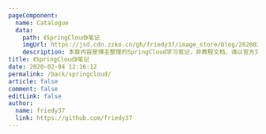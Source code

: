 ```yaml
---
pageComponent:
  name: Catalogue
  data:
    path: 《SpringCloud》笔记
    imgUrl: https://jsd.cdn.zzko.cn/gh/friedy37/image_store/blog/20200204143633.png
    description: 本章内容是博主整理的SpringCloud学习笔记，非教程文档，请以官方文档为准。
title: 《SpringCloud》笔记
date: 2020-02-04 12:16:12
permalink: /back/springcloud/
article: false
comment: false
editLink: false
author:
  name: friedy37
  link: https://github.com/friedy37
---
```

